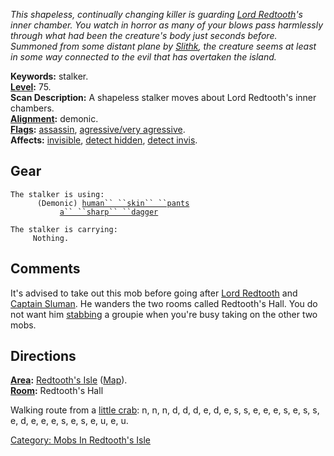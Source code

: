 *This shapeless, continually changing killer is guarding [Lord
Redtooth](Lord_Redtooth "wikilink")'s inner chamber. You watch in horror
as many of your blows pass harmlessly through what had been the
creature's body just seconds before. Summoned from some distant plane by
[Slithk](Slithk "wikilink"), the creature seems at least in some way
connected to the evil that has overtaken the island.*

**Keywords:** stalker.  
**[Level](Level "wikilink"):** 75.  
**Scan Description:** A shapeless stalker moves about Lord Redtooth's
inner chambers.  
**[Alignment](Alignment "wikilink"):** demonic.  
**[Flags](:Category:_Mob_Types "wikilink"):**
[assassin](Assassin_Mobs "wikilink"), [agressive/very
agressive](Aggressive_Mobs "wikilink").  
**Affects:** [invisible](Invis "wikilink"), [detect
hidden](Detect_Hidden "wikilink"), [detect
invis](Detect_Invis "wikilink").  

## Gear

`The stalker is using:`  
<worn on legs>`      (Demonic) `[`human`` ``skin`` ``pants`](Human_Skin_Pants "wikilink")  
<wielded>`           `[`a`` ``sharp`` ``dagger`](Sharp_Dagger "wikilink")

`The stalker is carrying:`  
`     Nothing.`

## Comments

It's advised to take out this mob before going after [Lord
Redtooth](Lord_Redtooth "wikilink") and [Captain
Sluman](Captain_Sluman "wikilink"). He wanders the two rooms called
Redtooth's Hall. You do not want him
[stabbing](Assassin_Mobs "wikilink") a groupie when you're busy taking
on the other two mobs.

## Directions

**[Area](:Category:_Areas "wikilink"):** [Redtooth's
Isle](:Category:_Redtooth's_Isle "wikilink")
([Map](Redtooth's_Isle_Map "wikilink")).  
**[Room](:Category:_Rooms "wikilink"):** Redtooth's Hall

Walking route from a [little crab](Little_Crab "wikilink"): n, n, n, d,
d, d, e, d, e, s, s, e, e, e, s, e, s, s, e, d, e, e, e, s, e, s, e, u,
e, u.  

[Category: Mobs In Redtooth's
Isle](Category:_Mobs_In_Redtooth's_Isle "wikilink")
